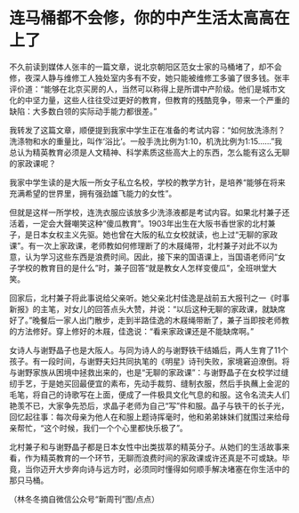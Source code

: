 # 连马桶都不会修，你的中产生活太高高在上了

不久前读到媒体人张丰的一篇文章，说北京朝阳区范女士家的马桶堵了，却不会修，夜深人静与维修工人独处室内多有不安，她只能被维修工多骗了很多钱。张丰评价道：“能够在北京买房的人，当然可以称得上是所谓中产阶级。他们是城市文化的中坚力量，这些人往往受过更好的教育，但教育的残酷竞争，带来一个严重的缺陷：大多数白领的实际动手能力都很差。” 

我转发了这篇文章，顺便提到我家中学生正在准备的考试内容：“如何放洗涤剂？洗涤物和水的重量比，叫作‘浴比’。一般手洗比例为1∶10，机洗比例为1∶15……”我总认为精英教育必须是人文精神、科学素质这些高大上的东西，怎么能有这么无聊的家政课呢？ 

我家中学生读的是大阪一所女子私立名校，学校的教学方针，是培养“能够在将来充满希望的世界里，拥有强劲雄飞能力的女性”。 

但就是这样一所学校，连洗衣服应该放多少洗涤液都是考试内容。如果北村兼子还活着，一定会大聲嘲笑这种“傻瓜教育”。1903年出生在大阪书香世家的北村兼子，是日本女权主义先驱。她也曾在大阪的私立女校就读，也上过“无聊的家政课”。有一次上家政课，老师教如何修理断了的木屐绳带，北村兼子对此不以为意，认为学习这些东西是浪费时间。因此，接下来的国语课上，当国语老师问“女子学校的教育目的是什么”时，兼子回答“就是教女人怎样变傻瓜”，全班哄堂大笑。 

回家后，北村兼子将此事说给父亲听。她父亲北村佳逸是战前五大报刊之一《时事新报》的主笔，对女儿的回答点头大赞，并说：“以后这种无聊的家政课，就缺席好了。”晚餐后一家人出门散步，走到半路佳逸的木屐绳带断了，兼子当即按老师教的方法修好。穿上修好的木屐，佳逸说：“看来家政课还是不能缺席啊。” 

女诗人与谢野晶子也是大阪人。与同为诗人的与谢野铁干结婚后，两人生育了11个孩子。有一段时间，与谢野夫妇共同执笔的《明星》诗刊失败，家境窘迫潦倒。将与谢野家族从困境中拯救出来的，也是“无聊的家政课”：与谢野晶子在女校学过缝纫手艺，于是她买回最便宜的素布，先动手裁剪、缝制衣服，然后手执蘸上金泥的毛笔，将自己的诗歌写在上面，便成了一件极具文化气息的和服。这令名流夫人们艳羡不已，大家争先恐后，求晶子老师为自己“写”件和服。晶子与铁干的长子光，回忆起往事：每次母亲为他人在和服上题诗挥毫时，他和弟弟妹妹们就围过来给母亲帮忙，“这个时候，我们一个个心里都快乐极了”。 

北村兼子和与谢野晶子都是日本女性中出类拔萃的精英分子。从她们的生活故事来看，作为精英教育的一个环节，无聊而浪费时间的家政课或许还真是不可或缺。毕竟，当你迈开大步奔向诗与远方时，必须同时懂得如何顺手解决堵塞在你生活中的那只马桶。 

（林冬冬摘自微信公众号“新周刊”图/点点）